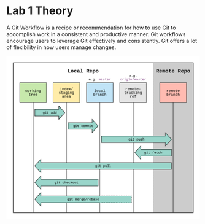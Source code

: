 # Lab 1 Theory

A Git Workflow is a recipe or recommendation for how to use Git to accomplish work in a consistent and productive manner. Git workflows encourage users to leverage Git effectively and consistently. Git offers a lot of flexibility in how users manage changes.

![Image of Workflow](https://github.com/PravinewA/lab-ead-report/blob/master/lab1/img/gitworkflow.png)